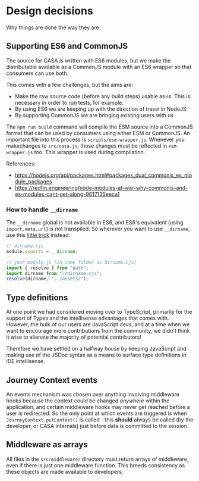 # Design decisions

Why things are done the way they are.

## Supporting ES6 and CommonJS

The source for CASA is written with ES6 modules, but we make the distributable available as a CommonJS module with an ES6 wrapper so that consumers can use both.

This comes with a few challenges, but the aims are:

- Make the raw source code (before any build steps) usable as-is. This is necessary in order to run tests, for example.
- By using ES6 we are keeping up with the direction of travel in NodeJS
- By supporting CommonJS we are bringing existing users with us

The `npm run build` command will compile the ESM source into a CommonJS format that can be used by consumers using either ESM or CommonJS. An important file into this process is `scripts/esm-wrapper.js`. Whenever you makechanges to `src/casa.js`, those changes must be reflected in `esm-wrapper.js` too. This wrapper is used during compilation.

References:

- <https://nodejs.org/api/packages.html#packages_dual_commonjs_es_module_packages>
- <https://redfin.engineering/node-modules-at-war-why-commonjs-and-es-modules-cant-get-along-9617135eeca1>

### How to handle `__dirname`

The `__dirname` global is not available in ES6, and ES6's equivalent (using `import.meta.url`) is not transpiled. So wherever you want to use `__dirname`, use this [little trick](https://medium.com/@almtechhub/es-modules-and-import-meta-dirname-babel-trick-39aad026682) instead:

```javascript
// dirname.cjs
module.exports = __dirname;

// your-module.js (in same folder as dirname.cjs)
import { resolve } from "path";
import dirname from "./dirname.cjs";
resolve(dirname, "../assets/");
```

## Type definitions

At one point we had considered moving over to TypeScript, primarily for the support of Types and the intellisense advantages that comes with. However, the bulk of our users are JavaScript devs, and at a time when we want to encourage more contributions from the community, we didn't think it wise to alienate the majority of potential contributors!

Therefore we have settled on a halfway house by keeping JavaScript and making use of the JSDoc syntax as a means to surface type definitions in IDE intellisense.

## Journey Context events

An events mechanism was chosen over anything involving middleware hooks because the context could be changed _anywhere_ within the application, and certain middleware hooks may never get reached before a user is redirected. So the only point at which events are triggered is when `JourneyContext.putContext()` is called - this **should** always be called (by the developer, or CASA internals) just before data is committed to the session.

## Middleware as arrays

All files in the `src/middleware/` directory must return arrays of middleware, even if there is just one middleware function. This breeds consistency as these objects are made available to developers.
